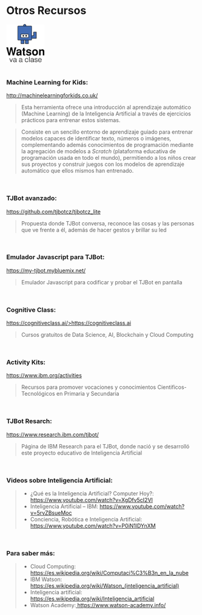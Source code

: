 # Otros Recursos


<a href="https://www.watsonvaaclase.es/"><img id="img1" src="files/img/tj.png" width="100" height="100"></a> <br><br>


### Machine Learning for Kids: 

<a href="http://machinelearningforkids.co.uk/">http://machinelearningforkids.co.uk/</a>

> Esta herramienta ofrece una introducción al aprendizaje automático (Machine Learning) de la Inteligencia Artificial a través de ejercicios prácticos para entrenar estos sistemas. 

> Consiste en un sencillo entorno de aprendizaje guiado para entrenar modelos capaces de identificar texto, números o imágenes, complementando además conocimientos de programación mediante la agregación de modelos a *Scratch* (plataforma educativa de programación usada en todo el mundo), permitiendo a los niños crear sus proyectos y construir juegos con los modelos de aprendizaje automático que ellos mismos han entrenado.<br>    

<br>

### TJBot avanzado: 
<a href="https://github.com/tjbotcz/tjbotcz_lite">https://github.com/tjbotcz/tjbotcz_lite</a>

> Propuesta donde TJBot conversa, reconoce las cosas y las personas que ve frente a él, además de hacer gestos y brillar su led <br>

<br> 

### Emulador Javascript para TJBot: 
<a href="https://my-tjbot.mybluemix.net">https://my-tjbot.mybluemix.net/ </a>

> Emulador Javascript para codificar y probar el TJBot en pantalla <br>

<br>

### Cognitive Class: 
<a href="https://cognitiveclass.ai/">https://cognitiveclass.ai/>https://cognitiveclass.ai</a>

> Cursos gratuitos de Data Science, AI, Blockchain y Cloud Computing <br>

<br>

### Activity Kits:
<a href="https://www.ibm.com/ibm/responsibility/initiatives/activityki">https://www.ibm.org/activities</a><br>

> Recursos para promover vocaciones y conocimientos Cientificos-Tecnológicos en Primaria y Secundaria

<br>

### TJBot Resarch:
<a href="https://www.research.ibm.com/tjbot/"> https://www.research.ibm.com/tjbot/</a>

 > Página de IBM Research para el TJBot, donde nació y se desarrolló este proyecto educativo de Inteligencia Artificial 

<br>

### Videos sobre Inteligencia Artificial:

> - ¿Qué es la Inteligencia Artificial? Computer Hoy?:<a href="https://es.wikipedia.org/wiki/Computaci%C3%B3n_en_la_nube"> https://www.youtube.com/watch?v=XgDfv5cI2VI</a><br>
> - Inteligencia Artificial – IBM: <a href="https://www.youtube.com/watch?v=5rvZBsueMoc">https://www.youtube.com/watch?v=5rvZBsueMoc</a><br>
> - Conciencia, Robótica e Inteligencia Artificial: <a href="https://www.youtube.com/watch?v=P0iN1lDYnXM">https://www.youtube.com/watch?v=P0iN1lDYnXM</a><br>

<br>

### Para saber más:

> - Cloud Computing: <a href="https://es.wikipedia.org/wiki/Computaci%C3%B3n_en_la_nube">https://es.wikipedia.org/wiki/Computaci%C3%B3n_en_la_nube</a><br>
> - IBM Watson: <a href="https://es.wikipedia.org/wiki/Watson_(inteligencia_artificial)">https://es.wikipedia.org/wiki/Watson_(inteligencia_artificial)</a><br>
> - Inteligencia artificial:<a href="https://es.wikipedia.org/wiki/Inteligencia_artificial"> https://es.wikipedia.org/wiki/Inteligencia_artificial</a><br>
> - Watson Academy:<a href="https://www.watson-academy.info"> https://www.watson-academy.info/</a> <br>

<br>






